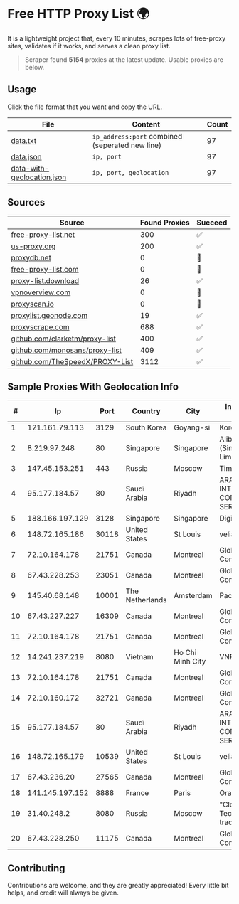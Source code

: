 
# Free HTTP Proxy List 🌍

It is a lightweight project that, every 10 minutes, scrapes lots of free-proxy sites, validates if it works, and serves a clean proxy list.


> Scraper found **5154** proxies at the latest update. Usable proxies are below.

## Usage

Click the file format that you want and copy the URL.


|File|Content|Count|
|----|-------|-----|
|[data.txt](https://raw.githubusercontent.com/themiralay/Proxy-List-World/master/data.txt)|`ip_address:port` combined (seperated new line)|97|
|[data.json](https://raw.githubusercontent.com/themiralay/Proxy-List-World/master/data.json)|`ip, port`|97|
|[data-with-geolocation.json](https://raw.githubusercontent.com/themiralay/Proxy-List-World/master/data-with-geolocation.json)|`ip, port, geolocation`|97|

## Sources

|Source|Found Proxies|Succeed|
|------|-------------|-------|
|[free-proxy-list.net](https://free-proxy-list.net)|300|✅|
|[us-proxy.org](https://www.us-proxy.org)|200|✅|
|[proxydb.net](http://proxydb.net)|0|🚫|
|[free-proxy-list.com](https://free-proxy-list.com/?page=&port=&type%5B%5D=http&type%5B%5D=https&up_time=0&search=Search)|0|🚫|
|[proxy-list.download](https://www.proxy-list.download/HTTP)|26|✅|
|[vpnoverview.com](https://vpnoverview.com/privacy/anonymous-browsing/free-proxy-servers)|0|🚫|
|[proxyscan.io](https://www.proxyscan.io)|0|🚫|
|[proxylist.geonode.com](https://proxylist.geonode.com/api/proxy-list?limit=300&page=1&sort_by=lastChecked&sort_type=desc&protocols=http,https)|19|✅|
|[proxyscrape.com](https://api.proxyscrape.com/v2/?request=displayproxies&protocol=http&timeout=10000&country=all&ssl=all&anonymity=all)|688|✅|
|[github.com/clarketm/proxy-list](https://raw.githubusercontent.com/clarketm/proxy-list/master/proxy-list-raw.txt)|400|✅|
|[github.com/monosans/proxy-list](https://raw.githubusercontent.com/monosans/proxy-list/main/proxies/http.txt)|409|✅|
|[github.com/TheSpeedX/PROXY-List](https://raw.githubusercontent.com/TheSpeedX/PROXY-List/master/http.txt)|3112|✅|


## Sample Proxies With Geolocation Info

|#|Ip|Port|Country|City|Internet Service Provider|
|-|--|----|-------|----|-------------------------|
|1|121.161.79.113|3129|South Korea|Goyang-si|Korea Telecom|
|2|8.219.97.248|80|Singapore|Singapore|Alibaba Cloud (Singapore) Private Limited|
|3|147.45.153.251|443|Russia|Moscow|TimeWeb Ltd.|
|4|95.177.184.57|80|Saudi Arabia|Riyadh|ARABIAN INTERNET & COMMUNICATIONS SERVICES CO.LTD|
|5|188.166.197.129|3128|Singapore|Singapore|DigitalOcean, LLC|
|6|148.72.165.186|30118|United States|St Louis|velia.net|
|7|72.10.164.178|21751|Canada|Montreal|GloboTech Communications|
|8|67.43.228.253|23051|Canada|Montreal|GloboTech Communications|
|9|145.40.68.148|10001|The Netherlands|Amsterdam|Packet Host, Inc.|
|10|67.43.227.227|16309|Canada|Montreal|GloboTech Communications|
|11|72.10.164.178|21751|Canada|Montreal|GloboTech Communications|
|12|14.241.237.219|8080|Vietnam|Ho Chi Minh City|VNPT|
|13|72.10.164.178|21751|Canada|Montreal|GloboTech Communications|
|14|72.10.160.172|32721|Canada|Montreal|GloboTech Communications|
|15|95.177.184.57|80|Saudi Arabia|Riyadh|ARABIAN INTERNET & COMMUNICATIONS SERVICES CO.LTD|
|16|148.72.165.179|10539|United States|St Louis|velia.net|
|17|67.43.236.20|27565|Canada|Montreal|GloboTech Communications|
|18|141.145.197.152|8888|France|Paris|Oracle Corporation|
|19|31.40.248.2|8080|Russia|Moscow|"Cloud Technologies" LLC trading as Cloud.ru|
|20|67.43.228.250|11175|Canada|Montreal|GloboTech Communications|



## Contributing

Contributions are welcome, and they are greatly appreciated! Every
little bit helps, and credit will always be given.

